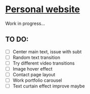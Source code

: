 # [Personal website](https://guillermo.works)
Work in progress...

## TO DO:
- [ ] Center main text, issue with subt
- [ ] Random text transition
- [ ] Try different video transitions
- [ ] Image hover effect
- [ ] Contact page layout
- [ ] Work portfolio carousel
- [ ] Text curtain effect improve maybe